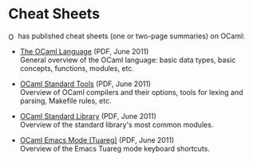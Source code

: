 <!-- ((! set title Cheat Sheets !)) ((! set documentation !)) -->

# Cheat Sheets
[<img src="/img/ocamlpro.png" alt="OCamlPro" style="height: 2ex; vertical-align: text-bottom" />](http://www.ocamlpro.com/) has published cheat sheets (one or
two-page summaries) on OCaml:

* [The OCaml Language](http://www.ocamlpro.com/files/ocaml-lang.pdf) (PDF, June 2011)  
General overview of the OCaml language: basic data types, basic
concepts, functions, modules, etc.

* [OCaml Standard Tools](http://www.ocamlpro.com/files/ocaml-tools.pdf) (PDF, June 2011)  
Overview of OCaml compilers and their options, tools for lexing and
parsing, Makefile rules, etc.

* [OCaml Standard Library](http://www.ocamlpro.com/files/ocaml-stdlib.pdf) (PDF, June 2011)  
Overview of the standard library's most common modules.

* [OCaml Emacs Mode (Tuareg)](http://www.ocamlpro.com/files/tuareg-mode.pdf) (PDF, June 2011)  
Overview of the Emacs Tuareg mode keyboard shortcuts.
